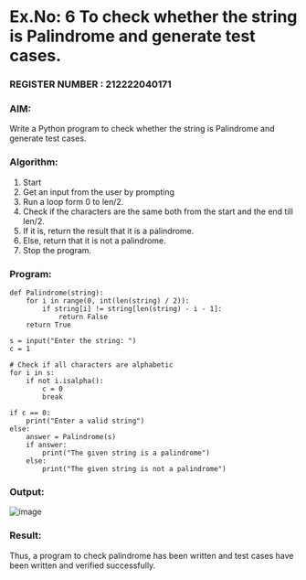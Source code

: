# Ex.No: 6 To check whether the string is Palindrome and generate test cases.
                                                                    
### REGISTER NUMBER : 212222040171
### AIM: 
Write a Python program to check whether the string is Palindrome and generate test cases. 
### Algorithm:
1. Start
2. Get an input from the user by prompting 
3. Run a loop form 0 to len/2.
4. Check if the characters are the same both from the start and the end till len/2. 
5. If it is, return the result that it is a palindrome.
6. Else, return that it is not a palindrome. 
7. Stop the program.
### Program:
```
def Palindrome(string):
    for i in range(0, int(len(string) / 2)):
        if string[i] != string[len(string) - i - 1]:
            return False
    return True

s = input("Enter the string: ")
c = 1

# Check if all characters are alphabetic
for i in s:
    if not i.isalpha():
        c = 0
        break  

if c == 0:
    print("Enter a valid string")
else:
    answer = Palindrome(s)
    if answer:
        print("The given string is a palindrome")
    else:
        print("The given string is not a palindrome")
```


### Output:

![image](https://github.com/user-attachments/assets/ff787aa8-2163-4796-b1d2-f61b47ffe037)

### Result:
Thus, a program to check palindrome has been written and test cases have been written and verified successfully.
